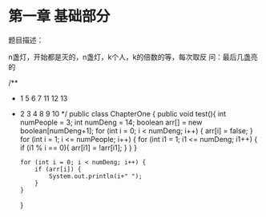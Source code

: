 # 第一章 基础部分

题目描述：

n盏灯，开始都是灭的，n盏灯，k个人，k的倍数的等，每次取反
问：最后几盏亮的

/**
* 1            5   6   7               11  12  13
*  2   3   4               8   9   10
   */
   public class ChapterOne {
   public void test(){
   int numPeople = 3;
   int numDeng = 14;
   boolean arr[] = new boolean[numDeng+1];
   for (int i = 0; i < numDeng; i++) {
   arr[i] = false;
   }
   for (int i = 1; i <= numPeople; i++) {
   for (int i1 = 1; i1 <= numDeng; i1++) {
   if (i1 % i == 0){
   arr[i1] = !arr[i1];
   }
   }
   }

       for (int i = 0; i < numDeng; i++) {
           if (arr[i]) {
               System.out.println(i+" ");
           }
       }
   }